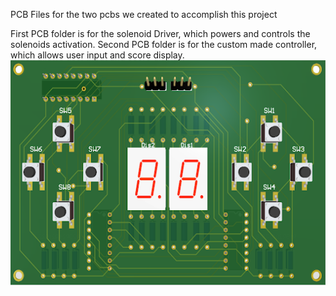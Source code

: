 PCB Files for the two pcbs we created to accomplish this project

First PCB folder is for the solenoid Driver, which powers and controls the solenoids activation.
Second PCB folder is for the custom made controller, which allows user input and score display.
<img src="../etc/Controller.png" width="800" height="360" />
